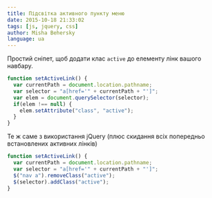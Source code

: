```yaml
---
title: Підсвітка активного пункту меню
date: 2015-10-18 21:33:02
tags: [js, jquery, css]
author: Misha Behersky
language: ua
---
```


Простий сніпет, щоб додати клас `active` до елементу лінк вашого навбару.

```javascript
function setActiveLink() {
  var currentPath = document.location.pathname;
  var selector = "a[href='" + currentPath + "']";
  var elem = document.querySelector(selector);
  if(elem !== null) {
    elem.setAttribute("class", "active");
  }
}
```

Те ж саме з використання jQuery (плюс скидання всіх попередньо встановлених активних лінків)

```javascript
function setActiveLink() {
  var currentPath = document.location.pathname;
  var selector = "a[href='" + currentPath + "']";
  $("nav a").removeClass("active");
  $(selector).addClass("active");
}
```
